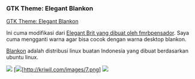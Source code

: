 ### GTK Theme: Elegant Blankon

[GTK Theme: Elegant Blankon](http://gnome-look.org/content/show.php?content=78134)

Ini cuma modifikasi dari [Elegant Brit yang dibuat oleh fmrbpensador](http://gnome-look.org/content/show.php/Elegant+Brit?content=74553). Saya cuma mengganti warna agar bisa cocok dengan warna desktop blankon.

[Blankon](http://www.blankonlinux.or.id) adalah distribusi linux buatan Indonesia yang dibuat berdasarkan ubuntu linux.

[![](http://kriwil.com/images/6t.png)](http://kriwil.com/images/6.png) [![](http://kriwil.com/images/7t.png)[http://kriwil.com/images/7.png] [![](http://kriwil.com/images/8t.png)](http://kriwil.com/images/8.png)

<!-- METADATA: {"time": "2008-04-01 17:05:00", "title": "GTK Theme: Elegant Blankon"} -->
